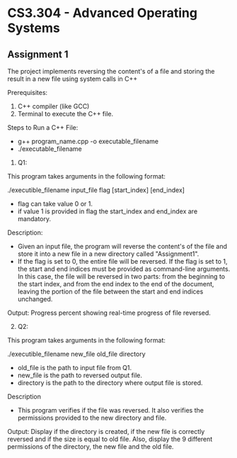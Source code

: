 # CS3.304 - Advanced Operating Systems
## Assignment 1

The project implements reversing the content's of a file and storing the result in a new file using system calls in C++

Prerequisites:

1. C++ compiler (like GCC) 
2. Terminal to execute the C++ file.

Steps to Run a C++ File:

* g++ program_name.cpp -o executable_filename
* ./executable_filename

1. Q1:

This program takes arguments in the following format: 

./executible_filename input_file flag [start_index] [end_index]

* flag can take value 0 or 1.
* if value 1 is provided in flag the start_index and end_index are mandatory.

Description: 

- Given an input file, the program will reverse the content's of the file and store it into a new file in a new directory called "Assignment1".
- If the flag is set to 0, the entire file will be reversed. If the flag is set to 1, the start and end indices must be provided as command-line arguments. In this case, the file will be reversed in two parts: from the beginning to the start index, and from the end index to the end of the document, leaving the portion of the file between the start and end indices unchanged.

Output: Progress percent showing real-time progress of file reversed.

2. Q2:

This program takes arguments in the following format: 

./executible_filename new_file old_file directory

* old_file is the path to input file from Q1.
* new_file is the path to reversed output file.
* directory is the path to the directory where output file is stored.

Description
- This program verifies if the file was reversed. It also verifies the permissions provided to the new directory and file.

Output: Display if the directory is created, if the new file is correctly reversed and if the size is equal to old file.
Also, display the 9 different permissions of the directory, the new file and the old file. 
